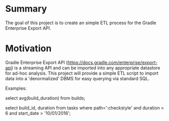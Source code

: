 # Summary

The goal of this project is to create an simple ETL process for the Gradle Enterprise Export API.

# Motivation

Gradle Enterprise Export API (https://docs.gradle.com/enterprise/export-api) is a streaming API and can be imported into any appropriate datastore for ad-hoc analysis. This project will provide a simple ETL script to import data into a 'denormalized' DBMS for easy querying via standard SQL.

Examples:

select avg(build_duration) from builds;

select build_id, duration from tasks where path=':checkstyle' and duration > 6 and start_date > '10/01/2016';
